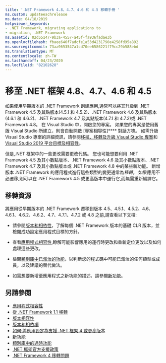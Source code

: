 ```yaml
---
title: '.NET Framework 4.8、4.7、4.6 和 4.5 移轉手冊 '
ms.custom: updateeachrelease
ms.date: 04/18/2019
helpviewer_keywords:
- .NET Framework, migrating applications to
- migration, .NET Framework
ms.assetid: 02d55147-9b3a-4557-a45f-fa936fadae3b
ms.openlocfilehash: fbaee646f7adcfe1a53d4231790e4258fd95a892
ms.sourcegitcommit: 73aa9653547a1cd70ee6586221f79cc29b588ebd
ms.translationtype: MT
ms.contentlocale: zh-TW
ms.lasthandoff: 04/23/2020
ms.locfileid: "82102628"
---
```

# <a name="migrate-to-net-framework-48-47-46-and-45"></a>移至 .NET 框架 4.8、4.7、4.6 和 4.5

如果使用早期版本的 .NET Framework 創建應用,通常可以將其升級到 .NET Framework 4.5 及其點版本(4.5.1 和 4.5.2)、.NET Framework 4.6 及其點版本(4.6.1 和 4.6.2)、.NET Framework 4.7 及其點版本(4.7.1 和 4.7.2)或 .NET Framework 4.8。 在 Visual Studio 中，開啟您的專案。 如果您的專案是使用舊版 Visual Studio 所建立，則會自動開啟 [專案相容性]**** 對話方塊。 如需升級 Visual Studio 專案的詳細資訊，請參閱[移植、移轉及升級 Visual Studio 專案](/visualstudio/porting/port-migrate-and-upgrade-visual-studio-projects)和 [Visual Studio 2019 平台目標及相容性](/visualstudio/releases/2019/compatibility)。

 但是,.NET 框架中的一些更改需要更改代碼。 您也可能想要利用 .NET Framework 4.5 及其小數點版本、.NET Framework 4.6 及其小數點版本、.NET Framework 4.7 及其小數點版本或 .NET Framework 4.8 中的某些新功能。 新增版本 .NET Framework 的應用程式進行這些類型的變更通常為*移轉*。 如果應用不必遷移,則可以在 .NET Framework 4.5 或更高版本中運行它,而無需重新編譯它。

## <a name="migration-resources"></a>移轉資源

將應用從早期版本的 .NET Framework 遷移到版本 4.5、4.5.1、4.5.2、4.6、4.6.1、4.6.2、4.6.2、4.7、4.7.1、4.7.2 或 4.8 之前,請查看以下文檔:

- 請參閱[版本和相依性](versions-and-dependencies.md)，了解每個 .NET Framework 版本的基礎 CLR 版本，並檢閱成功設定應用程式目標的方針。

- 查看[應用程式相容性](application-compatibility.md),瞭解可能影響應用的運行時更改和重新定位更改以及如何處理這些更改。

- 檢閱[類別庫中已淘汰的功能](../whats-new/whats-obsolete.md)，以判斷您的程式碼中可能已淘汰的任何類型或成員，以及建議的替代做法。

- 如需想要新增至應用程式之新功能的描述，請參閱[新功能](../whats-new/index.md)。

## <a name="see-also"></a>另請參閱

- [應用程式相容性](application-compatibility.md)
- [從 .NET Framework 1.1 移轉](migrating-from-the-net-framework-1-1.md)
- [版本相容性](version-compatibility.md)
- [版本和相依項](versions-and-dependencies.md)
- [如何:將應用設定為支援 .NET 框架 4 或更高版本](how-to-configure-an-app-to-support-net-framework-4-or-4-5.md)
- [新功能](../whats-new/index.md)
- [類別庫中的過時功能](../whats-new/whats-obsolete.md)
- [.NET 框架官方支援政策](https://dotnet.microsoft.com/platform/support/policy/dotnet-framework)
- [.NET Framework 4 移轉問題](net-framework-4-migration-issues.md)
